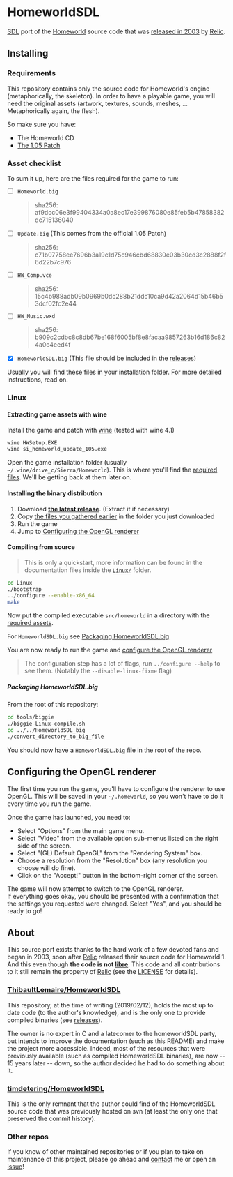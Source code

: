 # HomeworldSDL

[SDL] port of the [Homeworld] source code that was [released in 2003] by [Relic].

## Installing

### Requirements

This repository contains only the source code for Homeworld's engine (metaphorically, the skeleton). In order to have a playable game, you will need the original assets (artwork, textures, sounds, meshes, ... Metaphorically again, the flesh).

So make sure you have:

- The Homeworld CD
- [The 1.05 Patch](http://www.homeworldaccess.net/downloads/hw1patch/si_homeworld_update_105.exe)

### Asset checklist

To sum it up, here are the files required for the game to run:

- [ ] `Homeworld.big`  
    > sha256: af9dcc06e3f99404334a0a8ec17e399876080e85feb5b47858382dc715136040
- [ ] `Update.big` (This comes from the official 1.05 Patch)  
    > sha256: c71b07758ee7696b3a19c1d75c946cbd68830e03b30cd3c2888f2f6d22b7c976
- [ ] `HW_Comp.vce`  
    > sha256: 15c4b988adb09b0969b0dc288b21ddc10ca9d42a2064d15b46b53dcf02fc2e44

- [ ] `HW_Music.wxd`  
    > sha256: b909c2cdbc8c8db67be168f6005bf8e8facaa9857263b16d186c824a0c4eed4f
- [x] `HomeworldSDL.big` (This file should be included in the [releases])

Usually you will find these files in your installation folder. For more detailed instructions, read on.

### Linux

#### Extracting game assets with wine

Install the game and patch with [wine] (tested with wine 4.1)

``` sh
wine HWSetup.EXE
wine si_homeworld_update_105.exe
```

Open the game installation folder (usually `~/.wine/drive_c/Sierra/Homeworld`). This is where you'll find the [required files](#asset-checklist). We'll be getting back at them later on.

#### Installing the binary distribution

1. Download [__the latest release__][releases]. (Extract it if necessary)
2. Copy [the files you gathered earlier](#extracting-game-assets-with-wine) in the folder you just downloaded
3. Run the game
4. Jump to [Configuring the OpenGL renderer](#configuring-the-opengl-renderer)

#### Compiling from source

> This is only a quickstart, more information can be found in the documentation files inside the [`Linux/`](Linux/) folder.

``` sh
cd Linux
./bootstrap
../configure --enable-x86_64
make
```

Now put the compiled executable `src/homeworld` in a directory with the [required assets](#asset-checklist).

For `HomeworldSDL.big` see [Packaging HomeworldSDL.big](#packaging-homeworldsdl.big)

You are now ready to run the game and [configure the OpenGL renderer](#configuring-the-opengl-renderer)

> The configuration step has a lot of flags, run `../configure --help` to see them. (Notably the `--disable-linux-fixme` flag)

##### Packaging HomeworldSDL.big

From the root of this repository:

``` sh
cd tools/biggie
./biggie-Linux-compile.sh
cd ../../HomeworldSDL_big
./convert_directory_to_big_file
```

You should now have a `HomeworldSDL.big` file in the root of the repo.

## Configuring the OpenGL renderer

The first time you run the game, you'll have to configure the renderer to use OpenGL. This will be saved in your `~/.homeworld`, so you won't have to do it every time you run the game.

Once the game has launched, you need to:

- Select "Options" from the main game menu.
- Select "Video" from the available option sub-menus listed on
    the right side of the screen.
- Select "(GL) Default OpenGL" from the "Rendering System" box.
- Choose a resolution from the "Resolution" box (any resolution
    you choose will do fine).
- Click on the "Accept!" button in the bottom-right corner of the screen.

 The game will now attempt to switch to the OpenGL renderer.  
 If everything goes okay, you should be presented with a confirmation that the settings you requested were changed.  Select "Yes", and you should be ready to go!

## About

This source port exists thanks to the hard work of a few devoted fans and began in 2003, soon after [Relic] released their source code for Homeworld 1. And this even though __the code is not [libre]__. This code and all contributions to it still remain the property of [Relic] (see the [LICENSE](LICENSE.txt) for details).

### [ThibaultLemaire/HomeworldSDL]

This repository, at the time of writing (2019/02/12), holds the most up to date code (to the author's knowledge), and is the only one to provide compiled binaries (see [releases]).

The owner is no expert in C and a latecomer to the homeworldSDL party, but intends to improve the documentation (such as this README) and make the project more accessible. Indeed, most of the resources that were previously available (such as compiled HomeworldSDL binaries), are now -- 15 years later -- down, so the author decided he had to do something about it.

### [timdetering/HomeworldSDL]

This is the only remnant that the author could find of the HomeworldSDL source code that was previously hosted on svn (at least the only one that preserved the commit history).

### Other repos

If you know of other maintained repositories or if you plan to take on maintenance of this project, please go ahead and [contact] me or open an [issue][issues]!

[SDL]: https://en.wikipedia.org/wiki/Simple_DirectMedia_Layer
[Homeworld]: https://en.wikipedia.org/wiki/Homeworld
[released in 2003]: http://www.gearboxsoftware.com/2013/11/inside-the-box-homeworld-a-brief-history-of-code/
[Relic]: https://www.relic.com/
[releases]: https://github.com/ThibaultLemaire/HomeworldSDL/releases
[wine]: https://www.winehq.org/
[libre]: https://en.wikipedia.org/wiki/Free_software
[ThibaultLemaire/HomeworldSDL]: https://github.com/ThibaultLemaire/HomeworldSDL/
[timdetering/HomeworldSDL]: https://github.com/timdetering/HomeworldSDL/
[contact]: mailto:thibault.lemaire@protonmail.com
[issues]: https://github.com/ThibaultLemaire/HomeworldSDL/releases

